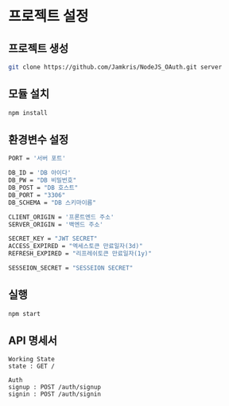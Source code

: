 # 프로젝트 설정

## 프로젝트 생성

```bash
git clone https://github.com/Jamkris/NodeJS_OAuth.git server
```

## 모듈 설치

```bash
npm install
```

## 환경변수 설정

```bash
PORT = '서버 포트'

DB_ID = 'DB 아이다'
DB_PW = "DB 비밀번호"
DB_POST = "DB 호스트"
DB_PORT = "3306"
DB_SCHEMA = "DB 스키마이름"

CLIENT_ORIGIN = '프론트엔드 주소'
SERVER_ORIGIN = '백엔드 주소'

SECRET_KEY = "JWT SECRET"
ACCESS_EXPIRED = "엑세스토큰 만료일자(3d)"
REFRESH_EXPIRED = "리프레쉬토큰 만료일자(1y)"

SESSEION_SECRET = "SESSEION SECRET"
```

## 실행

```bash
npm start
```

## API 명세서
```
Working State
state : GET /

Auth
signup : POST /auth/signup
signin : POST /auth/signin
```